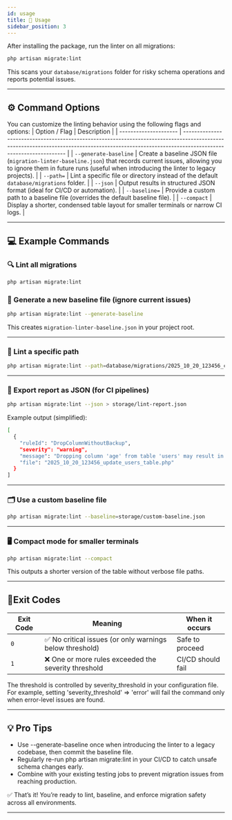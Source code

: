 ```yaml
---
id: usage
title: 🧩 Usage
sidebar_position: 3
---
```


After installing the package, run the linter on all migrations:

```bash
php artisan migrate:lint
```
This scans your `database/migrations` folder for risky schema operations and reports potential issues.

---

## ⚙️ Command Options
You can customize the linting behavior using the following flags and options:
| Option / Flag         | Description                                                                                                                                                                                     |
| --------------------- | ----------------------------------------------------------------------------------------------------------------------------------------------------------------------------------------------- |
| `--generate-baseline` | Create a baseline JSON file (`migration-linter-baseline.json`) that records current issues, allowing you to ignore them in future runs (useful when introducing the linter to legacy projects). |
| `--path=`             | Lint a specific file or directory instead of the default `database/migrations` folder.                                                                                                          |
| `--json`              | Output results in structured JSON format (ideal for CI/CD or automation).                                                                                                                       |
| `--baseline=`         | Provide a custom path to a baseline file (overrides the default baseline file).                                                                                                                 |
| `--compact`           | Display a shorter, condensed table layout for smaller terminals or narrow CI logs.                                                                                                              |

---

## 💻 Example Commands

### 🔍 Lint all migrations
```bash
php artisan migrate:lint
```
### 🧾 Generate a new baseline file (ignore current issues)
```bash
php artisan migrate:lint --generate-baseline
```
This creates `migration-linter-baseline.json` in your project root.

---

### 📂 Lint a specific path
```bash
php artisan migrate:lint --path=database/migrations/2025_10_20_123456_create_users_table.php
```

---

### 🧠 Export report as JSON (for CI pipelines)
```bash
php artisan migrate:lint --json > storage/lint-report.json
```
Example output (simplified):
```bash
[
  {
    "ruleId": "DropColumnWithoutBackup",
    "severity": "warning",
    "message": "Dropping column 'age' from table 'users' may result in data loss.",
    "file": "2025_10_20_123456_update_users_table.php"
  }
]
```
---

### 🗂 Use a custom baseline file
```bash
php artisan migrate:lint --baseline=storage/custom-baseline.json
```
---

### 🖥 Compact mode for smaller terminals
```bash
php artisan migrate:lint --compact
```
This outputs a shorter version of the table without verbose file paths.

---

## 🚦Exit Codes

| Exit Code | Meaning                                                 | When it occurs    |
| --------- | ------------------------------------------------------- | ----------------- |
| `0`       | ✅ No critical issues (or only warnings below threshold) | Safe to proceed   |
| `1`       | ❌ One or more rules exceeded the severity threshold     | CI/CD should fail |

The threshold is controlled by severity_threshold in your configuration file.
For example, setting 'severity_threshold' => 'error' will fail the command only when error-level issues are found.

---

## 💡 Pro Tips

- Use --generate-baseline once when introducing the linter to a legacy codebase, then commit the baseline file.
- Regularly re-run php artisan migrate:lint in your CI/CD to catch unsafe schema changes early.
- Combine with your existing testing jobs to prevent migration issues from reaching production.

✅ That’s it!
You’re ready to lint, baseline, and enforce migration safety across all environments.

---
